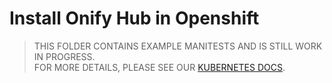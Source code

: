 Install Onify Hub in Openshift
==============================

> THIS FOLDER CONTAINS EXAMPLE MANITESTS AND IS STILL WORK IN PROGRESS. </br>
> FOR MORE DETAILS, PLEASE SEE OUR [KUBERNETES DOCS](https://github.com/onify/install/blob/default/hub/kubernetes/README.md).
